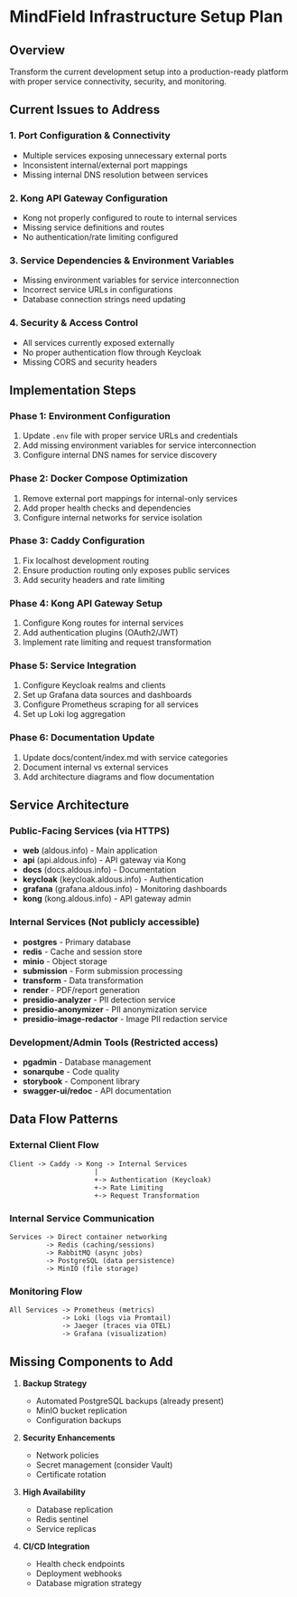 # MindField Infrastructure Setup Plan

## Overview

Transform the current development setup into a production-ready platform with proper service connectivity, security, and monitoring.

## Current Issues to Address

### 1. Port Configuration & Connectivity

- Multiple services exposing unnecessary external ports
- Inconsistent internal/external port mappings
- Missing internal DNS resolution between services

### 2. Kong API Gateway Configuration

- Kong not properly configured to route to internal services
- Missing service definitions and routes
- No authentication/rate limiting configured

### 3. Service Dependencies & Environment Variables

- Missing environment variables for service interconnection
- Incorrect service URLs in configurations
- Database connection strings need updating

### 4. Security & Access Control

- All services currently exposed externally
- No proper authentication flow through Keycloak
- Missing CORS and security headers

## Implementation Steps

### Phase 1: Environment Configuration

1. Update `.env` file with proper service URLs and credentials
2. Add missing environment variables for service interconnection
3. Configure internal DNS names for service discovery

### Phase 2: Docker Compose Optimization

1. Remove external port mappings for internal-only services
2. Add proper health checks and dependencies
3. Configure internal networks for service isolation

### Phase 3: Caddy Configuration

1. Fix localhost development routing
2. Ensure production routing only exposes public services
3. Add security headers and rate limiting

### Phase 4: Kong API Gateway Setup

1. Configure Kong routes for internal services
2. Add authentication plugins (OAuth2/JWT)
3. Implement rate limiting and request transformation

### Phase 5: Service Integration

1. Configure Keycloak realms and clients
2. Set up Grafana data sources and dashboards
3. Configure Prometheus scraping for all services
4. Set up Loki log aggregation

### Phase 6: Documentation Update

1. Update docs/content/index.md with service categories
2. Document internal vs external services
3. Add architecture diagrams and flow documentation

## Service Architecture

### Public-Facing Services (via HTTPS)

- **web** (aldous.info) - Main application
- **api** (api.aldous.info) - API gateway via Kong
- **docs** (docs.aldous.info) - Documentation
- **keycloak** (keycloak.aldous.info) - Authentication
- **grafana** (grafana.aldous.info) - Monitoring dashboards
- **kong** (kong.aldous.info) - API gateway admin

### Internal Services (Not publicly accessible)

- **postgres** - Primary database
- **redis** - Cache and session store
- **minio** - Object storage
- **submission** - Form submission processing
- **transform** - Data transformation
- **render** - PDF/report generation
- **presidio-analyzer** - PII detection service
- **presidio-anonymizer** - PII anonymization service
- **presidio-image-redactor** - Image PII redaction service

### Development/Admin Tools (Restricted access)

- **pgadmin** - Database management
- **sonarqube** - Code quality
- **storybook** - Component library
- **swagger-ui/redoc** - API documentation

## Data Flow Patterns

### External Client Flow

```
Client -> Caddy -> Kong -> Internal Services
                     |
                     +-> Authentication (Keycloak)
                     +-> Rate Limiting
                     +-> Request Transformation
```

### Internal Service Communication

```
Services -> Direct container networking
         -> Redis (caching/sessions)
         -> RabbitMQ (async jobs)
         -> PostgreSQL (data persistence)
         -> MinIO (file storage)
```

### Monitoring Flow

```
All Services -> Prometheus (metrics)
             -> Loki (logs via Promtail)
             -> Jaeger (traces via OTEL)
             -> Grafana (visualization)
```

## Missing Components to Add

1. **Backup Strategy**
   - Automated PostgreSQL backups (already present)
   - MinIO bucket replication
   - Configuration backups

2. **Security Enhancements**
   - Network policies
   - Secret management (consider Vault)
   - Certificate rotation

3. **High Availability**
   - Database replication
   - Redis sentinel
   - Service replicas

4. **CI/CD Integration**
   - Health check endpoints
   - Deployment webhooks
   - Database migration strategy
